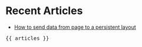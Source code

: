 <script setup>
    import {data as articles} from '../../articles.data.js';
</script>

# Recent Articles

- [How to send data from page to a persistent layout](./2023/2023-07-30-how-to-send-data-from-page-to-layout.md)

<ul>
    <template v-for="article in articles.data">
      <li>[{{ article.split('/').pop().split('.md')[0] }}]({{ article }})</li>
    </template>
</ul>


<pre>{{ articles }}</pre>